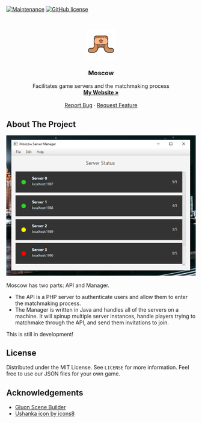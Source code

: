 [![Maintenance](https://img.shields.io/maintenance/yes/2020.svg)](https://GitHub.com/Naereen/StrapDown.js/graphs/commit-activity)
[![GitHub license](https://img.shields.io/github/license/Naereen/StrapDown.js.svg)](https://github.com/Naereen/StrapDown.js/blob/master/LICENSE)

<br />
<p align="center">
  <a href="https://github.com/iPanja/Moscow">
    <img src="ushanka.png" alt="Logo" width="80" height="80">
  </a>

  <h3 align="center">Moscow</h3>

  <p align="center">
    Facilitates game servers and the matchmaking process
    <br />
    <a href="https://panjaco.com"><strong>My Website »</strong></a>
    <br />
    <br />
    <a href="https://github.com/iPanja/Moscow/issues">Report Bug</a>
    ·
    <a href="https://github.com/iPanja/Moscow/issues">Request Feature</a>
  </p>
</p>

## About The Project

![Product Name Screen Shot][product-screenshot]

Moscow has two parts: API and Manager. 
* The API is a PHP server to authenticate users and allow them to enter the matchmaking process. 
* The Manager is written in Java and handles all of the servers on a machine. It will spinup multiple server instances, handle players trying to matchmake through the API, and send them invitations to join.

This is still in development!

## License

Distributed under the MIT License. See `LICENSE` for more information. Feel free to use our JSON files for your own game.

## Acknowledgements
* [Gluon Scene Builder](https://gluonhq.com/products/scene-builder/)
* [Ushanka icon by icons8](https://icons8.com/icons/set/ushanka)

<!-- MARKDOWN LINKS & IMAGES -->
[product-screenshot]: screenshot.png
